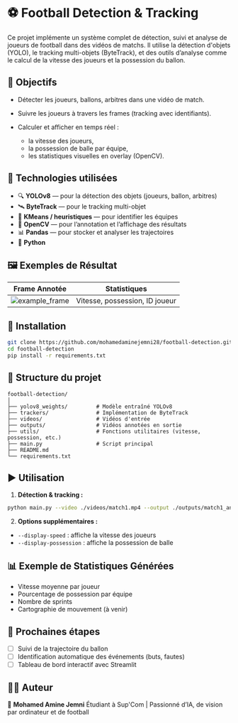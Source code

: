 # ⚽ Football Detection & Tracking

Ce projet implémente un système complet de détection, suivi et analyse de joueurs de football dans des vidéos de matchs. Il utilise la détection d'objets (YOLO), le tracking multi-objets (ByteTrack), et des outils d’analyse comme le calcul de la vitesse des joueurs et la possession du ballon.

## 📌 Objectifs

* Détecter les joueurs, ballons, arbitres dans une vidéo de match.
* Suivre les joueurs à travers les frames (tracking avec identifiants).
* Calculer et afficher en temps réel :

  * la vitesse des joueurs,
  * la possession de balle par équipe,
  * les statistiques visuelles en overlay (OpenCV).

## 🧰 Technologies utilisées

* 🔍 **YOLOv8** — pour la détection des objets (joueurs, ballon, arbitres)
* 🛰 **ByteTrack** — pour le tracking multi-objet
* 🧠 **KMeans / heuristiques** — pour identifier les équipes
* 📐 **OpenCV** — pour l’annotation et l’affichage des résultats
* 📊 **Pandas** — pour stocker et analyser les trajectoires
* 🐍 **Python**

## 🖼️ Exemples de Résultat

| Frame Annotée                                 | Statistiques                   |
| --------------------------------------------- | ------------------------------ |
| ![example\_frame](./assets/frame_example.jpg) | Vitesse, possession, ID joueur |

## 🚀 Installation

```bash
git clone https://github.com/mohamedaminejemni28/football-detection.git
cd football-detection
pip install -r requirements.txt
```

## 📁 Structure du projet

```
football-detection/
│
├── yolov8_weights/         # Modèle entraîné YOLOv8
├── trackers/               # Implémentation de ByteTrack
├── videos/                 # Vidéos d'entrée
├── outputs/                # Vidéos annotées en sortie
├── utils/                  # Fonctions utilitaires (vitesse, possession, etc.)
├── main.py                 # Script principal
├── README.md
└── requirements.txt
```

## ▶️ Utilisation

1. **Détection & tracking :**

```bash
python main.py --video ./videos/match1.mp4 --output ./outputs/match1_annotated.mp4
```

2. **Options supplémentaires :**

* `--display-speed` : affiche la vitesse des joueurs
* `--display-possession` : affiche la possession de balle

## 📊 Exemple de Statistiques Générées

* Vitesse moyenne par joueur
* Pourcentage de possession par équipe
* Nombre de sprints
* Cartographie de mouvement (à venir)

## 📌 Prochaines étapes

* [ ] Suivi de la trajectoire du ballon
* [ ] Identification automatique des événements (buts, fautes)
* [ ] Tableau de bord interactif avec Streamlit

## 🧑‍💻 Auteur

👤 **Mohamed Amine Jemni**
Étudiant à Sup'Com | Passionné d’IA, de vision par ordinateur et de football

